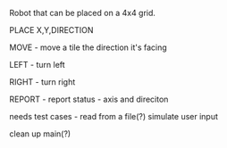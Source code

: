 Robot that can be placed on a 4x4 grid.  

PLACE X,Y,DIRECTION  

MOVE - move a tile the direction it's facing

LEFT - turn left

RIGHT - turn right

REPORT - report status - axis and direciton


needs test cases - read from a file(?) simulate user input

clean up main(?)
